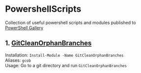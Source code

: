 # PowershellScripts

Collection of useful powershell scripts and modules published to [PowerShell Gallery](https://www.powershellgallery.com/)

## 1. [GitCleanOrphanBranches](https://www.powershellgallery.com/packages/GitCleanOrphanBranches/)  
   Installation: `Install-Module -Name GitCleanOrphanBranches`  
   Aliases:  `gcob`  
   Usage: Go to a git directory and run `GitCleanOrphanBranches`
